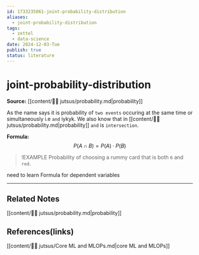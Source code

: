 ```yaml
---
id: 1733235861-joint-probability-distribution
aliases:
  - joint-probability-distribution
tags:
  - zettel
  - data-science
date: 2024-12-03-Tue
publish: true
status: literature
---
```

# joint-probability-distribution

**Source:** [[content/🥷🏽 jutsus/probability.md|probability]]

As the name says it is probability of `two events` occuring at the same time or simultaneously i.e `and` iykyk. We also know that in [[content/🥷🏽 jutsus/probability.md|probability]] `and` is `intersection`. 

**Formula:** $$P(A \cap B) = P(A) \cdot P(B)$$

> !EXAMPLE
> Probability of choosing a rummy card that is both `6` and `red`.

need to learn Formula for dependent variables

---
## Related Notes
[[content/🥷🏽 jutsus/probability.md|probability]]

## References(links)
[[content/🥷🏽 jutsus/Core ML and MLOPs.md|core ML and MLOPs]]
